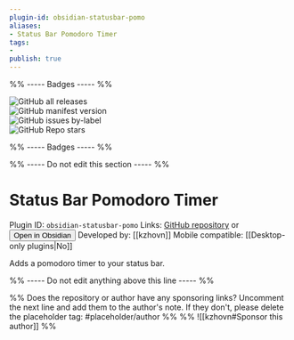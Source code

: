```yaml
---
plugin-id: obsidian-statusbar-pomo
aliases:
- Status Bar Pomodoro Timer
tags: 
- 
publish: true
---
```


%% ----- Badges ----- %%

![GitHub all releases](https://img.shields.io/github/downloads/kzhovn/statusbar-pomo-obsidian/total?color=573E7A&logo=github&style=for-the-badge)   
![GitHub manifest version](https://img.shields.io/github/manifest-json/v/kzhovn/statusbar-pomo-obsidian?color=573E7A&logo=github&style=for-the-badge)   
![GitHub issues by-label](https://img.shields.io/github/issues/kzhovn/statusbar-pomo-obsidian/help%20wanted?color=573E7A&logo=github&style=for-the-badge)   
![GitHub Repo stars](https://img.shields.io/github/stars/kzhovn/statusbar-pomo-obsidian?color=573E7A&logo=github&style=for-the-badge)

%% ----- Badges ----- %%

%% ----- Do not edit this section ----- %%

# Status Bar Pomodoro Timer

Plugin ID: `obsidian-statusbar-pomo`
Links: [GitHub repository](https://github.com/kzhovn/statusbar-pomo-obsidian) or [<button id=HH>Open in Obsidian</button>](obsidian://goto-plugin?id=obsidian-statusbar-pomo)
Developed by: [[kzhovn]]
Mobile compatible: [[Desktop-only plugins|No]]

Adds a pomodoro timer to your status bar.

%% ----- Do not edit anything above this line ----- %% 

%% Does the repository or author have any sponsoring links? Uncomment the next line and add them to the author's note. If they don't, please delete the placeholder tag: #placeholder/author %%
%% ![[kzhovn#Sponsor this author]] %%
